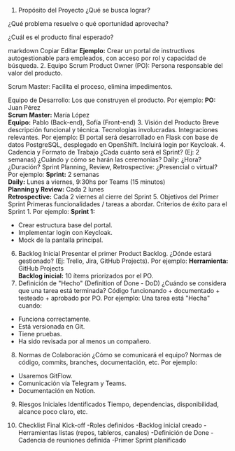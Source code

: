 1. Propósito del Proyecto
¿Qué se busca lograr?

¿Qué problema resuelve o qué oportunidad aprovecha?

¿Cuál es el producto final esperado?

markdown
Copiar
Editar
**Ejemplo:** Crear un portal de instructivos autogestionable para empleados, con acceso por rol y capacidad de búsqueda.
2. Equipo Scrum
Product Owner (PO): Persona responsable del valor del producto.

Scrum Master: Facilita el proceso, elimina impedimentos.

Equipo de Desarrollo: Los que construyen el producto.
Por ejemplo:
**PO:** Juan Pérez  
**Scrum Master:** María López  
**Equipo:** Pablo (Back-end), Sofía (Front-end)
3. Visión del Producto
Breve descripción funcional y técnica.
Tecnologías involucradas.
Integraciones relevantes.
Por ejemplo:
El portal será desarrollado en Flask con base de datos PostgreSQL, desplegado en OpenShift.
Incluirá login por Keycloak.
4. Cadencia y Formato de Trabajo
¿Cada cuánto será el Sprint? (Ej: 2 semanas)
¿Cuándo y cómo se harán las ceremonias?
Daily: ¿Hora? ¿Duración?
Sprint Planning, Review, Retrospective: ¿Presencial o virtual?
Por ejemplo:
**Sprint:** 2 semanas  
**Daily:** Lunes a viernes, 9:30hs por Teams (15 minutos)  
**Planning y Review:** Cada 2 lunes  
**Retrospective:** Cada 2 viernes al cierre del Sprint
5. Objetivos del Primer Sprint
Primeras funcionalidades / tareas a abordar.
Criterios de éxito para el Sprint 1.
Por ejemplo:
**Sprint 1:**
- Crear estructura base del portal.
- Implementar login con Keycloak.
- Mock de la pantalla principal.
6. Backlog Inicial
Presentar el primer Product Backlog.
¿Dónde estará gestionado? (Ej: Trello, Jira, GitHub Projects).
Por ejemplo:
**Herramienta:** GitHub Projects  
**Backlog inicial:** 10 ítems priorizados por el PO.
7. Definición de "Hecho" (Definition of Done - DoD)
¿Cuándo se considera que una tarea está terminada?
Código funcionando + documentado + testeado + aprobado por PO.
Por ejemplo:
Una tarea está "Hecha" cuando:
- Funciona correctamente.
- Está versionada en Git.
- Tiene pruebas.
- Ha sido revisada por al menos un compañero.
8. Normas de Colaboración
¿Cómo se comunicará el equipo?
Normas de código, commits, branches, documentación, etc.
Por ejemplo:
- Usaremos GitFlow.
- Comunicación vía Telegram y Teams.
- Documentación en Notion.
9. Riesgos Iniciales Identificados
Tiempo, dependencias, disponibilidad, alcance poco claro, etc.

10. Checklist Final Kick-off
-Roles definidos
-Backlog inicial creado
-Herramientas listas (repos, tableros, canales)
-Definición de Done
-Cadencia de reuniones definida
-Primer Sprint planificado